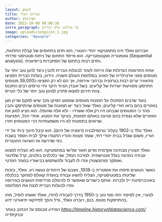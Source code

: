 ```yaml
---
layout: post
title: אברהם וואלד
author: shiran
date: 2022-10-08 08:00:26
intro_paragraph: על אנליסט שלא הכרתם
image: uploads/ushpizin_1.jpg
categories: "#people"
---
```

אברהם וואלד היה מתמטיקאי יהודי-הונגרי, הוא תרם בתחומים של קבלת החלטות, גאומטריה ואקונומטריקה. הוא מייסד התחום של ניתוח סטטיסטי סדרתי (Sequential analysis). ותרם רבות בתחום של הסתברות בייסיאנית.

אחת התרומות הגדולות שלו הייתה לעזור לבעלות הברית להבין כיצד להגן טוב יותר על מטוסים מפני ארטילריה של האויב במלחמת העולם השניה. 
כידוע, בעלות הברית הפציצו מהאוויר ערים רבות בגרמניה וברחבי אירופה, אך הם לא רק הפציצו כ39,000 מטוסים התרסקו מפגיעות ישירות של קליעים. בשל אובדן הציוד היקר וחיי טייסים רבים התכנס צוות חירום למצוא פתרון למיגון טוב יותר של כלי הטייס.

בעוד שרבים הסתכלו על תמונות מטוסים שנפגעו הסיקו מכך שיש למקם שריון מגן באזורים בהם נראו חורי קליעים, וואלד שאל כיצד יש תמונות של מטוסים שהתרסקו והבין מהר כי המטוסים שנבחנו היו רק אלה ששרדו - ולא אלה שהופלו. הוא הציע למגן את האזורים שלא נצפית בהם פגיעה באותם תמונות, בעיקר את המנוע. אחרי הכל, הפגיעות שרואים בתמונות לא היו משמעותיות הרי המטוסים חזרו.

וואלד נולד ב-1902 בקלוז' טרנסילבניה (רומניה של היום). הוא קיבל חינוך ביתי על ידי הוריו, משום שגדל בבית יהודי דתי, שומר מצוות והוריו התנגדו שילך לבית הספר בשבת כפי שדרשה אז השיטה ההונגרית.

וואלד הצטיין מבחינה אקדמית וסיים תואר שלישי במתמטיקה. הוא לא הצליח למצוא עבודה כמרצה בגלל אנטישמית. למרבה המזל, שני כלכלנים בולטים, קרל שלזינגר ואוסקר מורגנשטרן עזרו לו לעבוד ולהשתמש בכישוריו במגזר הפרטי.

כאשר הנאצים סיפחו את אוסטריה ב-1938, מצבם של היהודים נעשה רע. וואלד, בזכות שליטתו בסטטיסטיקה, הצליח להשיג עבודה בוועדת קאולס למחקר בכלכלה באוניברסיטת ייל ולברוח. אותם כישורים שאפשר לו להימלט מרדיפות הנאצים באירופה עזרו לבעלות הברית לנצח את המלחמה.

לצערי, אין לסיפור הזה סוף טוב ב-1950 בדרך לעבודה להודו, וואלד ואשתו לוסיל, מתו בהתרסקות מטוס.
בנם, רוברט וואלד, גדל והפך לפיזיקאי תיאורטי ידוע.

*המידע מבוסס על הכתוב באתר https://timeline.historyofdatascience.com/ ובויקיפדיה*